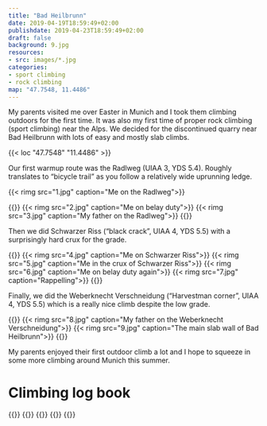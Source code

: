 ```yaml
---
title: "Bad Heilbrunn"
date: 2019-04-19T18:59:49+02:00
publishdate: 2019-04-23T18:59:49+02:00
draft: false
background: 9.jpg
resources:
- src: images/*.jpg
categories:
- sport climbing
- rock climbing
map: "47.7548, 11.4486"
---
```


My parents visited me over Easter in Munich and I took them climbing outdoors
for the first time. It was also my first time of proper rock climbing (sport
climbing) near the Alps. We decided for the discontinued quarry near Bad
Heilbrunn with lots of easy and mostly slab climbs.

{{< loc "47.7548" "11.4486" >}}

Our first warmup route was the Radlweg (UIAA 3, YDS 5.4). Roughly translates to
“bicycle trail” as you follow a relatively wide uprunning ledge.

{{< rimg src="1.jpg" caption="Me on the Radlweg">}}

{{<gallery>}}
{{< rimg src="2.jpg" caption="Me on belay duty">}}
{{< rimg src="3.jpg" caption="My father on the Radlweg">}}
{{</gallery>}}

Then we did Schwarzer Riss (“black crack”, UIAA 4, YDS 5.5) with a surprisingly
hard crux for the grade.

{{<gallery>}}
{{< rimg src="4.jpg" caption="Me on Schwarzer Riss">}}
{{< rimg src="5.jpg" caption="Me in the crux of Schwarzer Riss">}}
{{< rimg src="6.jpg" caption="Me on belay duty again">}}
{{< rimg src="7.jpg" caption="Rappelling">}}
{{</gallery>}}

Finally, we did the Weberknecht Verschneidung (“Harvestman corner”, UIAA 4, YDS
5.5) which is a really nice climb despite the low grade.

{{<gallery>}}
{{< rimg src="8.jpg" caption="My father on the Weberknecht Verschneidung">}}
{{< rimg src="9.jpg" caption="The main slab wall of Bad Heilbrunn">}}
{{</gallery>}}

My parents enjoyed their first outdoor climb a lot and I hope to squeeze in some
more climbing around Munich this summer.

# Climbing log book

{{<climbs>}}
{{<climb name="Radlweg" grade="UIAA 3" style="onsight">}}
{{<climb name="Schwarzer Riss" grade="UIAA 4" style="onsight">}}
{{<climb name="Weberknecht Verschneidung" grade="UIAA 4" style="onsight">}}
{{</climbs>}}
